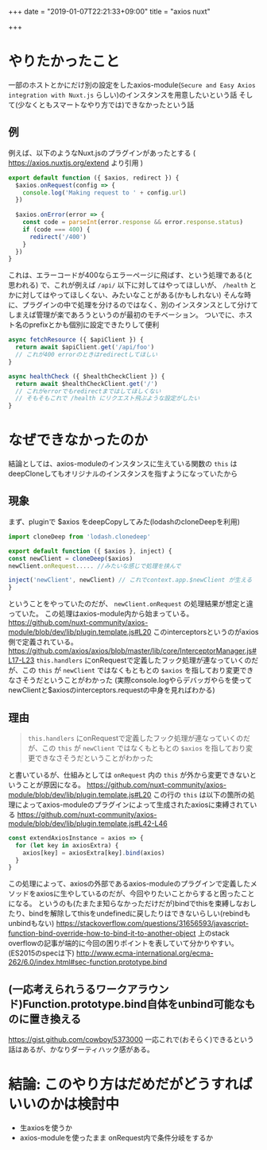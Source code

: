 +++
date = "2019-01-07T22:21:33+09:00"
title = "axios nuxt"

+++

# やりたかったこと
一部のホストとかにだけ別の設定をしたaxios-module(`Secure and Easy Axios integration with Nuxt.js` らしい)のインスタンスを用意したいという話
そして(少なくともスマートなやり方では)できなかったという話

## 例
例えば、以下のようなNuxt.jsのプラグインがあったとする ( https://axios.nuxtjs.org/extend より引用 )

```javascript
export default function ({ $axios, redirect }) {
  $axios.onRequest(config => {
    console.log('Making request to ' + config.url)
  })
​
  $axios.onError(error => {
    const code = parseInt(error.response && error.response.status)
    if (code === 400) {
      redirect('/400')
    }
  })
}
```

これは、エラーコードが400ならエラーページに飛ばす、という処理である(と思われる)
で、これが例えば `/api/` 以下に対してはやってほしいが、 `/health` とかに対してはやってほしくない、みたいなことがある(かもしれない)
そんな時に、プラグインの中で処理を分けるのではなく、別のインスタンスとして分けてしまえば管理が楽であろうというのが最初のモチベーション。
ついでに、ホスト名のprefixとかも個別に設定できたりして便利

```javascript
async fetchResource ({ $apiClient }) {
  return await $apiClient.get('/api/foo')
  // これが400 errorのときはredirectしてほしい
}

async healthCheck ({ $healthCheckClient }) {
  return await $healthCheckClient.get('/')
  // これがerrorでもredirectまではしてほしくない
  // そもそもこれで /health にリクエスト飛ぶような設定がしたい
}
```

# なぜできなかったのか
結論としては、axios-moduleのインスタンスに生えている関数の `this` はdeepCloneしてもオリジナルのインスタンスを指すようになっていたから

## 現象
まず、pluginで $axios をdeepCopyしてみた(lodashのcloneDeepを利用)
```javascript
import cloneDeep from 'lodash.clonedeep'

export default function ({ $axios }, inject) {
const newClient = cloneDeep($axios)
newClient.onRequest..... //みたいな感じで処理を挟んで

inject('newClient', newClient) // これでcontext.app.$newClient が生える
}
```

ということをやっていたのだが、 `newClient.onRequest` の処理結果が想定と違っていた。
この処理はaxios-module内から始まっている。
https://github.com/nuxt-community/axios-module/blob/dev/lib/plugin.template.js#L20
このinterceptorsというのがaxios側で定義されている。
https://github.com/axios/axios/blob/master/lib/core/InterceptorManager.js#L17-L23
`this.handlers` にonRequestで定義したフック処理が連なっていくのだが、この `this` が `newClient` ではなくもともとの `$axios` を指しており変更できなさそうだということがわかった
(実際console.logやらデバッガやらを使ってnewClientと$axiosのinterceptors.requestの中身を見ればわかる)

## 理由
> `this.handlers` にonRequestで定義したフック処理が連なっていくのだが、この `this` が `newClient` ではなくもともとの `$axios` を指しており変更できなさそうだということがわかった

と書いているが、仕組みとしては `onRequest` 内の `this` が外から変更できないということが原因になる。
https://github.com/nuxt-community/axios-module/blob/dev/lib/plugin.template.js#L20
この行の `this` は以下の箇所の処理によってaxios-moduleのプラグインによって生成されたaxiosに束縛されている
https://github.com/nuxt-community/axios-module/blob/dev/lib/plugin.template.js#L42-L46
```javascript
const extendAxiosInstance = axios => {
  for (let key in axiosExtra) {
    axios[key] = axiosExtra[key].bind(axios)
  }
}
```

この処理によって、axiosの外部であるaxios-moduleのプラグインで定義したメソッドをaxiosに生やしているのだが、今回やりたいことからすると困ったことになる。
というのも(たまたま知らなかっただけだが)bindでthisを束縛しなおしたり、bindを解除してthisをundefinedに戻したりはできないらしい(rebindもunbindもない)
https://stackoverflow.com/questions/31656593/javascript-function-bind-override-how-to-bind-it-to-another-object
上のstack overflowの記事が端的に今回の困りポイントを表していて分かりやすい。(ES2015のspecは下)
http://www.ecma-international.org/ecma-262/6.0/index.html#sec-function.prototype.bind

## (一応考えられうるワークアラウンド)Function.prototype.bind自体をunbind可能なものに置き換える
https://gist.github.com/cowboy/5373000
一応これで(おそらく)できるという話はあるが、かなりダーティハック感がある。

# 結論: このやり方はだめだがどうすればいいのかは検討中
* 生axiosを使うか
* axios-moduleを使ったまま onRequest内で条件分岐をするか

